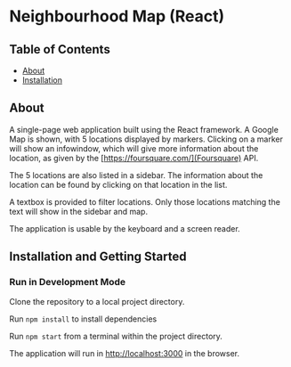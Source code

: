# Neighbourhood Map (React)

## Table of Contents

* [About](#About)
* [Installation](#Installation-and-Getting-Started)

## About

A single-page web application built using the React framework. A Google Map is shown, with 5 locations displayed by markers. Clicking on a marker will show an infowindow, which will give more information about the location, as given by the [https://foursquare.com/](Foursquare) API.

The 5 locations are also listed in a sidebar. The information about the location can be found by clicking on that location in the list.

A textbox is provided to filter locations. Only those locations matching the text will show in the sidebar and map.

The application is usable by the keyboard and a screen reader.

## Installation and Getting Started

### Run in Development Mode

Clone the repository to a local project directory.

Run <code>npm install</code> to install dependencies

Run <code>npm start</code> from a terminal within the project directory.

The application will run in [http://localhost:3000](http://localhost:3000) in the browser.
